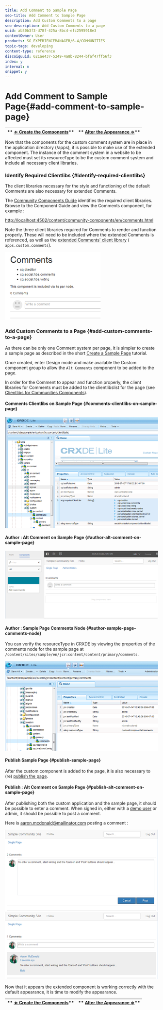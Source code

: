 ```yaml
---
title: Add Comment to Sample Page
seo-title: Add Comment to Sample Page
description: Add Custom Comments to a page
seo-description: Add Custom Comments to a page
uuid: ab30b3f3-d78f-425a-8bc4-efc2595918e3
contentOwner: User
products: SG_EXPERIENCEMANAGER/6.4/COMMUNITIES
topic-tags: developing
content-type: reference
discoiquuid: 621ae437-5249-4a8b-8244-bfaf47ff56f3
index: y
internal: n
snippet: y
---
```


# Add Comment to Sample Page{#add-comment-to-sample-page}

| ** [⇐ Create the Components](../../communities/using/extend-create-components.md)** |** [Alter the Appearance ⇒](../../communities/using/extend-alter-appearance.md)** |
|---|---|

Now that the components for the custom comment system are in place in the application directory (/apps), it is possible to make use of the extended component. The instance of the comment system in a website to be affected must set its resourceType to be the custom comment system and include all necessary client libraries.

### Identify Required Clientlibs {#identify-required-clientlibs}

The client libraries necessary for the style and functioning of the default Comments are also necessary for extended Comments.

The [Community Components Guide](../../communities/using/components-guide.md) identifies the required client libraries. Browse to the Component Guide and view the Comments component, for example :

[http://localhost:4502/content/community-components/en/comments.html](http://localhost:4502/content/community-components/en/comments.html)

Note the three client libraries required for Comments to render and function properly. These will need to be included where the extended Comments is referenced, as well as the [extended Comments' client library](../../communities/using/extend-create-components.md#createaclientlibraryfolder) ( `apps.custom.comments`).

![](assets/chlimage_1-46.png)

### Add Custom Comments to a Page {#add-custom-comments-to-a-page}

As there can be only one Comment system per page, it is simpler to create a sample page as described in the short [Create a Sample Page](../../communities/using/create-sample-page.md) tutorial.

Once created, enter Design mode and make available the Custom component group to allow the `Alt Comments` component to be added to the page.

In order for the Comment to appear and function properly, the client libraries for Comments must be added to the clientlibslist for the page (see [Clientlibs for Communities Components](../../communities/using/clientlibs.md)).

#### Comments Clientlibs on Sample Page {#comments-clientlibs-on-sample-page}

![Comments Clientlibs on Sample Page](assets/chlimage_1-47.png)

#### Author : Alt Comment on Sample Page {#author-alt-comment-on-sample-page}

![Alt Comment on Sample Page](assets/chlimage_1-48.png)

#### Author : Sample Page Comments Node {#author-sample-page-comments-node}

You can verify the resourceType in CRXDE by viewing the properties of the comments node for the sample page at `/content/sites/sample/en/jcr:content/content/primary/comments`.

![](assets/chlimage_1-49.png)

#### Publish Sample Page {#publish-sample-page}

After the custom component is added to the page, it is also necessary to (re) [publish the page](../../communities/using/sites-console.md#publishingthesite).

#### Publish : Alt Comment on Sample Page {#publish-alt-comment-on-sample-page}

After publishing both the custom application and the sample page, it should be possible to enter a comment. When signed in, either with a [demo user](../../communities/using/tutorials.md#demousers) or admin, it should be possible to post a comment.

Here is aaron.mcdonald@mailinator.com posting a comment :

![](assets/chlimage_1-50.png) ![](assets/chlimage_1-51.png)

Now that it appears the extended component is working correctly with the default appearance, it is time to modify the appearance.

| ** [⇐ Create the Components](../../communities/using/extend-create-components.md)** |** [Alter the Appearance ⇒](../../communities/using/extend-alter-appearance.md)** |
|---|---|

